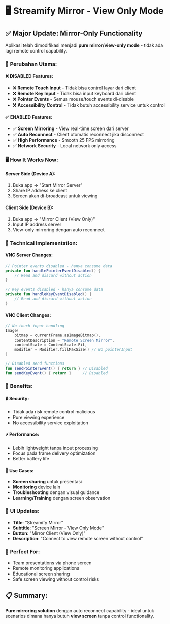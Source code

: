 # 🖥️ Streamify Mirror - View Only Mode

## ✅ **Major Update: Mirror-Only Functionality**

Aplikasi telah dimodifikasi menjadi **pure mirror/view-only mode** - tidak ada lagi remote control capability.

### 🎯 **Perubahan Utama:**

#### **❌ DISABLED Features:**
- ❌ **Remote Touch Input** - Tidak bisa control layar dari client
- ❌ **Remote Key Input** - Tidak bisa input keyboard dari client  
- ❌ **Pointer Events** - Semua mouse/touch events di-disable
- ❌ **Accessibility Control** - Tidak butuh accessibility service untuk control

#### **✅ ENABLED Features:**
- ✅ **Screen Mirroring** - View real-time screen dari server
- ✅ **Auto Reconnect** - Client otomatis reconnect jika disconnect
- ✅ **High Performance** - Smooth 25 FPS mirroring
- ✅ **Network Security** - Local network only access

### 🖥️ **How It Works Now:**

#### **Server Side (Device A):**
1. Buka app → "Start Mirror Server" 
2. Share IP address ke client
3. Screen akan di-broadcast untuk viewing

#### **Client Side (Device B):**
1. Buka app → "Mirror Client (View Only)"
2. Input IP address server
3. View-only mirroring dengan auto reconnect

### 🔧 **Technical Implementation:**

#### **VNC Server Changes:**
```kotlin
// Pointer events disabled - hanya consume data
private fun handlePointerEventDisabled() {
    // Read and discard without action
}

// Key events disabled - hanya consume data  
private fun handleKeyEventDisabled() {
    // Read and discard without action
}
```

#### **VNC Client Changes:**
```kotlin
// No touch input handling
Image(
    bitmap = currentFrame.asImageBitmap(),
    contentDescription = "Remote Screen Mirror",
    contentScale = ContentScale.Fit,
    modifier = Modifier.fillMaxSize() // No pointerInput
)

// Disabled send functions
fun sendPointerEvent() { return } // Disabled
fun sendKeyEvent() { return }     // Disabled
```

### 🎉 **Benefits:**

#### **🔒 Security:**
- Tidak ada risk remote control malicious
- Pure viewing experience
- No accessibility service exploitation

#### **⚡ Performance:**
- Lebih lightweight tanpa input processing
- Focus pada frame delivery optimization
- Better battery life

#### **🎯 Use Cases:**
- **Screen sharing** untuk presentasi
- **Monitoring** device lain
- **Troubleshooting** dengan visual guidance
- **Learning/Training** dengan screen observation

### 📱 **UI Updates:**
- **Title**: "Streamify Mirror" 
- **Subtitle**: "Screen Mirror - View Only Mode"
- **Button**: "Mirror Client (View Only)"
- **Description**: "Connect to view remote screen without control"

### 🚀 **Perfect For:**
- Team presentations via phone screen
- Remote monitoring applications  
- Educational screen sharing
- Safe screen viewing without control risks

## 📋 **Summary:**
**Pure mirroring solution** dengan auto reconnect capability - ideal untuk scenarios dimana hanya butuh **view screen** tanpa control functionality.
